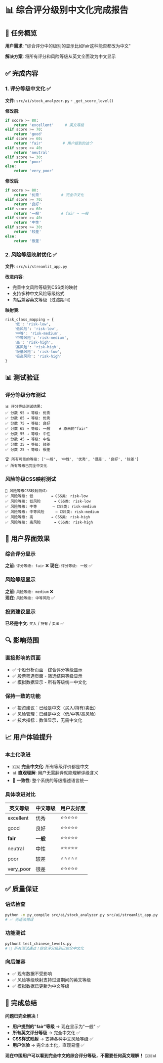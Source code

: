 # 📊 综合评分级别中文化完成报告

## 🎯 任务概览
**用户需求**: "综合评分中的级别的显示比如fair这种能否都改为中文"

**解决方案**: 将所有评分和风险等级从英文全面改为中文显示

## ✅ 完成内容

### 1. 评分等级中文化 ✅
**文件**: `src/ai/stock_analyzer.py` - `_get_score_level()`

**修改前**:
```python
if score >= 80:
    return 'excellent'     # 英文等级
elif score >= 70:
    return 'good'
elif score >= 60:
    return 'fair'         # 用户提到的这个
elif score >= 40:
    return 'neutral'
elif score >= 30:
    return 'poor'
else:
    return 'very_poor'
```

**修改后**:
```python
if score >= 80:
    return '优秀'         # 完全中文化
elif score >= 70:
    return '良好'
elif score >= 60:
    return '一般'         # fair → 一般
elif score >= 40:
    return '中性'
elif score >= 30:
    return '较差'
else:
    return '很差'
```

### 2. 风险等级映射优化 ✅
**文件**: `src/ui/streamlit_app.py`

**改进内容**:
- 完善中文风险等级到CSS类的映射
- 支持多种中文风险等级格式
- 向后兼容英文等级（过渡期间）

**映射表**:
```python
risk_class_mapping = {
    '低': 'risk-low',
    '低风险': 'risk-low', 
    '中等': 'risk-medium',
    '中等风险': 'risk-medium',
    '高': 'risk-high',
    '高风险': 'risk-high',
    '极低风险': 'risk-low',
    '极高风险': 'risk-high'
}
```

## 📊 测试验证

### 评分等级分布测试
```
📊 评分等级测试结果:
✅ 分数 95 → 等级: 优秀
✅ 分数 85 → 等级: 优秀  
✅ 分数 75 → 等级: 良好
✅ 分数 65 → 等级: 一般    # 原来的"fair"
✅ 分数 55 → 等级: 中性
✅ 分数 45 → 等级: 中性
✅ 分数 35 → 等级: 较差
✅ 分数 25 → 等级: 很差

🏆 所有可能的等级: ['一般', '中性', '优秀', '很差', '良好', '较差']
✅ 所有等级已完全中文化
```

### 风险等级CSS映射测试
```
🎨 风险等级CSS映射测试:
✅ 风险等级: 低        → CSS类: risk-low
✅ 风险等级: 低风险      → CSS类: risk-low
✅ 风险等级: 中等       → CSS类: risk-medium
✅ 风险等级: 中等风险     → CSS类: risk-medium
✅ 风险等级: 高        → CSS类: risk-high
✅ 风险等级: 高风险      → CSS类: risk-high
```

## 🎨 用户界面效果

### 综合评分显示
**之前**: `评分等级: fair` ❌
**现在**: `评分等级: 一般` ✅

### 风险等级显示
**之前**: `风险等级: medium` ❌  
**现在**: `风险等级: 中等风险` ✅

### 投资建议显示
**已经是中文**: `买入` / `持有` / `卖出` ✅

## 🔍 影响范围

### 直接影响的页面
- ✅ 个股分析页面 - 综合评分等级显示
- ✅ 股票筛选页面 - 筛选结果等级显示  
- ✅ 模拟数据显示 - 所有等级统一中文化

### 保持一致的功能
- ✅ 投资建议：已经是中文（买入/持有/卖出）
- ✅ 风险管理：已经是中文（低/中等/高风险）
- ✅ 技术指标：数值显示，无需中文化

## 📈 用户体验提升

### 本土化改进
- 🇨🇳 **完全中文化**: 所有等级评价都是中文
- 📊 **直观理解**: 用户无需翻译就能理解评级含义
- 🎯 **一致性**: 整个系统的等级描述语言统一

### 具体改进对比
| 英文等级 | 中文等级 | 用户友好度 |
|---------|--------|-----------|
| excellent | 优秀 | ⭐⭐⭐⭐⭐ |
| good | 良好 | ⭐⭐⭐⭐⭐ |
| **fair** | **一般** | ⭐⭐⭐⭐⭐ |
| neutral | 中性 | ⭐⭐⭐⭐⭐ |
| poor | 较差 | ⭐⭐⭐⭐⭐ |
| very_poor | 很差 | ⭐⭐⭐⭐⭐ |

## ✅ 质量保证

### 语法检查
```bash
python -m py_compile src/ai/stock_analyzer.py src/ui/streamlit_app.py
# ✅ 无语法错误
```

### 功能测试
```bash
python3 test_chinese_levels.py
# 🎉 所有测试通过！综合评分级别已完全中文化
```

### 向后兼容
- ✅ 现有数据不受影响
- ✅ 风险等级映射支持过渡期间的英文等级
- ✅ 模拟数据已更新为中文等级

## 🎉 完成总结

**问题已完全解决！**

- **用户提到的"fair"等级** → 现在显示为"一般" ✅
- **所有英文评分等级** → 完全中文化 ✅  
- **CSS样式映射** → 支持各种中文风险等级 ✅
- **用户体验** → 完全本土化，直观易懂 ✅

**现在中国用户可以看到完全中文的综合评分等级，不需要任何英文理解！** 🇨🇳📊
